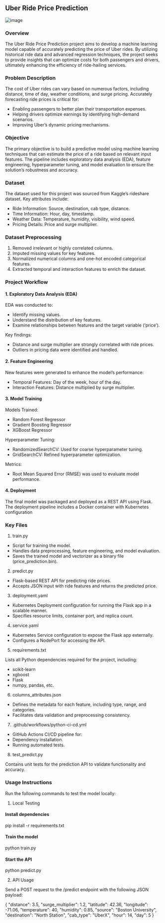 ## Uber Ride Price Prediction

![image](https://github.com/user-attachments/assets/eae7e5ad-f20d-41b5-a53d-c5eb313f5928)

### Overview

The Uber Ride Price Prediction project aims to develop a machine learning model capable of accurately predicting the price of Uber rides. By utilizing historical ride data and advanced regression techniques, the project seeks to provide insights that can optimize costs for both passengers and drivers, ultimately enhancing the efficiency of ride-hailing services.

### Problem Description

The cost of Uber rides can vary based on numerous factors, including distance, time of day, weather conditions, and surge pricing. Accurately forecasting ride prices is critical for:

- Enabling passengers to better plan their transportation expenses.
- Helping drivers optimize earnings by identifying high-demand scenarios.
- Improving Uber’s dynamic pricing mechanisms.

### Objective

The primary objective is to build a predictive model using machine learning techniques that can estimate the price of a ride based on relevant input features. The pipeline includes exploratory data analysis (EDA), feature engineering, hyperparameter tuning, and model evaluation to ensure the solution’s robustness and accuracy.

### Dataset

The dataset used for this project was sourced from Kaggle’s rideshare dataset. Key attributes include:

- Ride Information: Source, destination, cab type, distance.
- Time Information: Hour, day, timestamp.
- Weather Data: Temperature, humidity, visibility, wind speed.
- Pricing Details: Price and surge multiplier.

### Dataset Preprocessing

1. Removed irrelevant or highly correlated columns.
2. Imputed missing values for key features.
3. Normalized numerical columns and one-hot encoded categorical features.
4. Extracted temporal and interaction features to enrich the dataset.

### Project Workflow

#### 1. Exploratory Data Analysis (EDA)
EDA was conducted to:
- Identify missing values.
- Understand the distribution of key features.
- Examine relationships between features and the target variable (‘price’).

Key findings:

- Distance and surge multiplier are strongly correlated with ride prices.
- Outliers in pricing data were identified and handled.

#### 2. Feature Engineering

New features were generated to enhance the model’s performance:

- Temporal Features: Day of the week, hour of the day.
- Interaction Features: Distance multiplied by surge multiplier.

#### 3. Model Training
Models Trained:

- Random Forest Regressor
- Gradient Boosting Regressor
- XGBoost Regressor

Hyperparameter Tuning:

- RandomizedSearchCV: Used for coarse hyperparameter tuning.
- GridSearchCV: Refined hyperparameter optimization.

Metrics:

- Root Mean Squared Error (RMSE) was used to evaluate model performance.

#### 4. Deployment

The final model was packaged and deployed as a REST API using Flask. The deployment pipeline includes a Docker container with Kubernetes configuration

### Key Files

1. train.py

- Script for training the model.
- Handles data preprocessing, feature engineering, and model evaluation.
- Saves the trained model and vectorizer as a binary file (price_prediction.bin).

2. predict.py

- Flask-based REST API for predicting ride prices.
- Accepts JSON input with ride features and returns the predicted price.

3. deployment.yaml

- Kubernetes Deployment configuration for running the Flask app in a scalable manner.
- Specifies resource limits, container port, and replica count.

4. service.yaml

- Kubernetes Service configuration to expose the Flask app externally.
- Configures a NodePort for accessing the API.

5. requirements.txt

Lists all Python dependencies required for the project, including:
- scikit-learn
- xgboost
- Flask
- numpy, pandas, etc.

6. columns_attributes.json

- Defines the metadata for each feature, including type, range, and categories.
- Facilitates data validation and preprocessing consistency.

7. .github/workflows/python-ci-cd.yml

- GitHub Actions CI/CD pipeline for:
- Dependency installation.
- Running automated tests.

8. test_predict.py

Contains unit tests for the prediction API to validate functionality and accuracy.

### Usage Instructions
Run the following commands to test the model locally:

1. Local Testing

#### Install dependencies
pip install -r requirements.txt

####  Train the model
python train.py

####  Start the API
python predict.py

2. API Usage

Send a POST request to the /predict endpoint with the following JSON payload:

{
  "distance": 3.5,
  "surge_multiplier": 1.2,
  "latitude": 42.36,
  "longitude": -71.06,
  "temperature": 40,
  "humidity": 0.85,
  "source": "Boston University",
  "destination": "North Station",
  "cab_type": "UberX",
  "hour": 14,
  "day": 5
}






